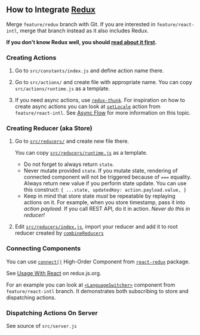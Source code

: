 ## How to Integrate [Redux](https://redux.js.org/)

Merge `feature/redux` branch with Git. If you are interested in `feature/react-intl`, merge that
branch instead as it also includes Redux.

**If you don't know Redux well, you should [read about it first](https://redux.js.org/basics).**

### Creating Actions

1.  Go to `src/constants/index.js` and define action name there.

2.  Go to `src/actions/` and create file with appropriate name. You can copy
    `src/actions/runtime.js` as a template.

3.  If you need async actions, use [`redux-thunk`](https://github.com/gaearon/redux-thunk#readme).
    For inspiration on how to create async actions you can look at
    [`setLocale`](https://github.com/kriasoft/react-starter-kit/blob/feature/react-intl/src/actions/intl.js)
    action from `feature/react-intl`.
    See [Async Flow](https://redux.js.org/advanced/async-flow) for more information on this
    topic.

### Creating Reducer (aka Store)

1.  Go to [`src/reducers/`](https://github.com/kriasoft/react-starter-kit/tree/feature/redux/src/reducers) and create new file there.

    You can copy [`src/reducers/runtime.js`](https://github.com/kriasoft/react-starter-kit/tree/feature/redux/src/reducers/runtime.js) as a template.

    * Do not forget to always return `state`.
    * Never mutate provided `state`.
      If you mutate state, rendering of connected component will not be triggered because of `===` equality.
      Always return new value if you perform state update.
      You can use this construct: `{ ...state, updatedKey: action.payload.value, }`
    * Keep in mind that store state _must_ be repeatable by replaying actions on it.
      For example, when you store timestamp, pass it into _action payload_.
      If you call REST API, do it in action. _Never do this in reducer!_

2.  Edit [`src/reducers/index.js`](https://github.com/kriasoft/react-starter-kit/tree/feature/redux/src/reducers/index.js), import your reducer and add it to root reducer created by
    [`combineReducers`](https://redux.js.org/api-reference/combinereducers)

### Connecting Components

You can use [`connect()`](https://github.com/reactjs/react-redux/blob/master/docs/api.md#connectmapstatetoprops-mapdispatchtoprops-mergeprops-options) High-Order Component from [`react-redux`](https://github.com/reactjs/react-redux#readme) package.

See [Usage With React](https://redux.js.org/basics/usage-with-react) on redux.js.org.

For an example you can look at
[`<LanguageSwitcher>`](https://github.com/kriasoft/react-starter-kit/blob/feature/react-intl/src/components/LanguageSwitcher/LanguageSwitcher.js)
component from `feature/react-intl` branch. It demonstrates both subscribing to store and dispatching actions.

### Dispatching Actions On Server

See source of `src/server.js`

